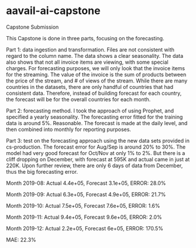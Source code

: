 # aavail-ai-capstone
Capstone Submission

This Capstone is done in three parts, focusing on the forecasting. 

Part 1: data ingestion and transformation. Files are not consistent with regard to the column name. The data shows a clear seasonality. 
        The data also shows that not all invoice items are viewing, with some special charges. For forecasting purposes, we will only
        look that the invoice items for the streaming. The value of the invoice is the sum of products between the price of the stream, 
        and # of views of the stream. While there are many countries in the datasets, there are only handful of countries that had 
        consistent data. Therefore, instead of building forecast for each country, the forecast will be for the overall countries for each month. 


Part 2: forecasting method. I took the approach of using Prophet, and specified a yearly seasonality. The forecasting error fitted for 
        the training data is around 5%. Reasonable. The forecast is made at the daily level, and then combined into monthly for 
        reporting purposes. 


Part 3: test on the forecasting approach using the new data sets provided in cs-production. The forecast error for Aug/Sep is around 
        20% to 30%. The model had very good forecast for Oct/Nov at only 1% to 2%. But there is a cliff dropping on December, with forecast 
        at 595K and actual came in just at 220K. Upon further review, there are only 6 days of data from December, thus the big 
        forecasting error. 


Month 2019-08: Actual 4.4e+05, Forecast 3.1e+05, ERROR: 28.0%

Month 2019-09: Actual 6.3e+05, Forecast 4.9e+05, ERROR: 21.7%

Month 2019-10: Actual 7.5e+05, Forecast 7.6e+05, ERROR: 1.6%

Month 2019-11: Actual 9.4e+05, Forecast 9.6e+05, ERROR: 2.0%

Month 2019-12: Actual 2.2e+05, Forecast 6e+05, ERROR: 170.5%

MAE: 22.3%